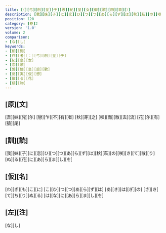 ```yaml
---
title: [（][弓][削][皇][子][思][紀][皇][女][御][歌][四][首][）]
description: [我][妹][子][に][恋][ひ][つ][つ][あ][ら][ず][は][秋][萩][の][咲][き][て][散][り][ぬ][る][花][に][あ][ら][ま][し][を]
position: 120
category: [巻]2
version: '1.0'
volume: 2
comparison:
- [な][し]
keywords:
- [相][聞]
- [作][者][：][弓][削][皇][子]
- [紀][皇][女]
- [恋][歌]
- [磐][姫][皇][后][歌]
- [反][実][仮][想]
- [散][る][花]
- [植][物]
---
```


## [原][文]

[吾][妹][兒][尓] [戀][乍][不][有][者] [秋][芽][之] [咲][而][散][去][流] [花][尓][有][猿][尾]

## [訓][読]

[我][妹][子][に][恋][ひ][つ][つ][あ][ら][ず][は][秋][萩][の][咲][き][て][散][り][ぬ][る][花][に][あ][ら][ま][し][を]

## [仮][名]

[わ][ぎ][も][こ][に] [こ][ひ][つ][つ][あ][ら][ず][は] [あ][き][は][ぎ][の] [さ][き][て][ち][り][ぬ][る] [は][な][に][あ][ら][ま][し][を]

## [左][注]

[な][し]
